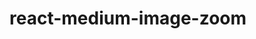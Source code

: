 # react-medium-image-zoom

<!--This library is a [`React.js`](https://reactjs.org/) implementation of-->
<!--[Medium.com's image-->
<!--zoom](https://medium.com/design/image-zoom-on-medium-24d146fc0c20) that allows-->
<!--for images to work together for a “zooming” effect and works regardless of-->
<!--parent elements that have `overflow: hidden` or-->
<!--[parents with transform properties](https://codepen.io/rpearce/pen/MEyOmb).-->

<!--* [Installation](#installation)-->
<!--* [Basic Usage](#basic-usage)-->
<!--* [API](#api)-->
<!--* [Contributors](#contributors)-->
<!--* [Storybook Examples](https://rpearce.github.io/image-zoom/)-->
<!--* [Changelog](./CHANGELOG.md)-->
<!--* [Contributing](./CONTRIBUTING.md)-->
<!--* [Code of Conduct](./CODE_OF_CONDUCT.md)-->

<!--## Basic Usage-->

<!--### Uncontrolled component (default)-->
<!--Import the component and the CSS, wrap whatever you want to be "zoomable" with-->
<!--this component, and the component will handle it's own state:-->

<!--```js-->
<!--import React from 'react'-->
<!--import Zoom from 'react-medium-image-zoom'-->
<!--import 'react-medium-image-zoom/dist/styles.css'-->

<!--const MyComponent = () => (-->
<!--  <Zoom>-->
<!--    <img-->
<!--      alt="that wanaka tree"-->
<!--      src="/path/to/thatwanakatree.jpg"-->
<!--      width="500"-->
<!--    />-->
<!--  </Zoom>-->
<!--)-->

<!--export default MyComponent-->
<!--```-->

<!--## Installation-->
<!--```bash-->
<!--npm i react-medium-image-zoom-->
<!--```-->
<!--or-->
<!--```bash-->
<!--yarn add react-medium-image-zoom-->
<!--```-->
<!--or-->
<!--```html-->
<!--[> this build only needs React to be already present <]-->
<!--<script src="https://unpkg.com/react-medium-image-zoom"></script>-->
<!--```-->

<!--## Development-->

<!--### Docker-->

<!--With docker compose:-->

<!--```sh-->
<!--docker compose build-->
<!--docker compose up-->
<!--open localhost:6006-->
<!--```-->

<!--Without docker compose:-->

<!--```sh-->
<!--docker build . -t rpearce/rmiz-->
<!--docker run -p 6006:6006 -d rpearce/rmiz-->
<!--open localhost:6006-->
<!--```-->
